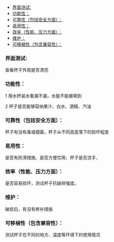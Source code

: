 - [界面测试:](#界面测试)
- [功能性：](#功能性)
- [可靠性（包括安全方面）：](#可靠性包括安全方面)
- [易用性：](#易用性)
- [效率（性能、压力方面）：](#效率性能压力方面)
- [维护：](#维护)
- [可移植性（包含兼容性）：](#可移植性包含兼容性)
### 界面测试:

查看杯子外观是否漂亮

### 功能性：

1 用水杯装水看漏不漏，水能不能被喝到

2 杯子是否能够容纳果汁、白水、酒精、汽油

### 可靠性（包括安全方面）：

杯子有没有毒或细菌，杯子从不同高度落下的损坏程度

### 易用性：

是否有防滑措施、是否方便饮用、杯子是否烫手、

### 效率（性能、压力方面）：

是否容易损坏，测试杯子抗破碎强度。

### 维护：

破损后，有没有修补措施

### 可移植性（包含兼容性）：

测试杯子在不同的地方、温度等环境下的使用情况